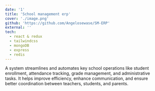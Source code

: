 ```yaml
---
date: '1'
title: 'School management erp'
cover: './image.png'
github: 'https://github.com/Angelosewase/SM-ERP'
external: ''
tech:
  - react & redux
  - tailwindcss
  - mongoDB
  - express
  - redis
---
```


 A system streamlines and automates key school operations like student enrollment, attendance tracking, grade management, and administrative tasks. It helps improve efficiency, enhance communication, and ensure better coordination between teachers, students, and parents.
